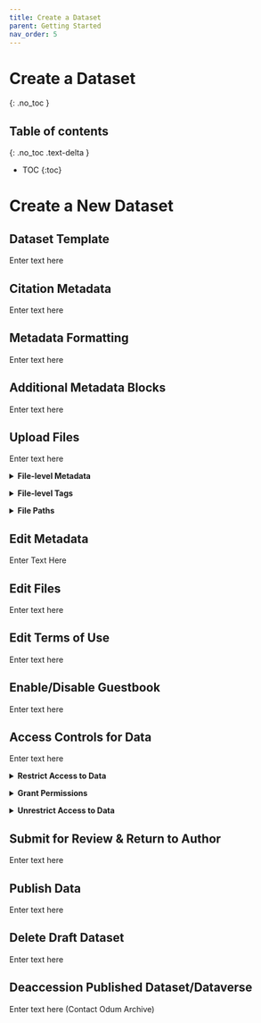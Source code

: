 ```yaml
---
title: Create a Dataset
parent: Getting Started
nav_order: 5
---
```

<script src="https://unpkg.com/vanilla-back-to-top@7.2.1/dist/vanilla-back-to-top.min.js"></script>
<script>addBackToTop({
  diameter: 56,
  backgroundColor: 'rgb(75, 156, 211)',
  textColor: '#fff'
})</script>


# Create a Dataset
{: .no_toc }

## Table of contents
{: .no_toc .text-delta }

- TOC
{:toc}

# Create a New Dataset

## Dataset Template

Enter text here

## Citation Metadata

Enter text here

## Metadata Formatting

Enter text here

## Additional Metadata Blocks

Enter text here

## Upload Files

Enter text here

<details>
  <summary><strong>File-level Metadata</strong></summary><br>
  Descriptive text about this section.  
</details>
<p></p>

<details>
  <summary><strong>File-level Tags</strong></summary><br>
  Descriptive text about this section.  
</details>
<p></p>

<details>
  <summary><strong>File Paths</strong></summary><br>
  Descriptive text about this section.  
</details>
<p></p>

## Edit Metadata

Enter Text Here

## Edit Files

Enter text here

## Edit Terms of Use

Enter text here

## Enable/Disable Guestbook

Enter text here

## Access Controls for Data

Enter text here

<details>
  <summary><strong>Restrict Access to Data</strong></summary><br>
  Descriptive text about this section.  
</details>
<p></p>

<details>
  <summary><strong>Grant Permissions</strong></summary><br>
  Descriptive text about this section.  
</details>
<p></p>

<details>
  <summary><strong>Unrestrict Access to Data</strong></summary><br>
  Descriptive text about this section.  
</details>
<p></p>

## Submit for Review & Return to Author

Enter text here

## Publish Data

Enter text here

## Delete Draft Dataset

Enter text here

## Deaccession Published Dataset/Dataverse

Enter text here (Contact Odum Archive)
